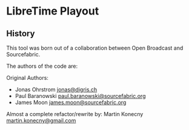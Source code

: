 # LibreTime Playout

## History

This tool was born out of a collaboration between Open Broadcast and Sourcefabric.

The authors of the code are:

Original Authors:

- Jonas Ohrstrom <jonas@digris.ch>
- Paul Baranowski <paul.baranowski@sourcefabric.org>
- James Moon <james.moon@sourcefabric.org>

Almost a complete refactor/rewrite by: Martin Konecny <martin.konecny@gmail.com>
